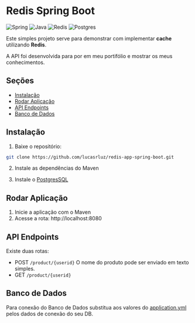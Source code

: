 # Redis Spring Boot

![Spring](https://img.shields.io/badge/spring-%236DB33F.svg?style=for-the-badge&logo=spring&logoColor=white)
![Java](https://img.shields.io/badge/java-%23ED8B00.svg?style=for-the-badge&logo=openjdk&logoColor=white)
![Redis](https://img.shields.io/badge/redis-%23DD0031.svg?style=for-the-badge&logo=redis&logoColor=white)
![Postgres](https://img.shields.io/badge/postgres-%23316192.svg?style=for-the-badge&logo=postgresql&logoColor=white)

Este simples projeto serve para demonstrar com implementar **cache** utilizando **Redis**.

A API foi desenvolvida para por em meu portifólio e mostrar os meus conhecimentos.

## Seções

- [Instalação](#instalação)
- [Rodar Aplicação](#rodar-aplicação)
- [API Endpoints](#api-endpoints)
- [Banco de Dados](#banco-de-dados)

## Instalação

1. Baixe o repositório:

```bash
git clone https://github.com/lucasrluz/redis-app-spring-boot.git
```

2. Instale as dependências do Maven

3. Instale o [PostgresSQL](https://www.postgresql.org/)

## Rodar Aplicação

1. Inicie a aplicação com o Maven
2. Acesse a rota: http://localhost:8080


## API Endpoints
Existe duas rotas: 
* POST `/product/{userid}` O nome do produto pode ser enviado em texto simples.
* GET `/product/{userid}`

## Banco de Dados
Para conexão do Banco de Dados substitua aos valores do [application.yml](https://github.com/lucasrluz/redis-app-spring-boot/blob/main/src/main/resources/application.yml) pelos dados de conexão do seu DB.
